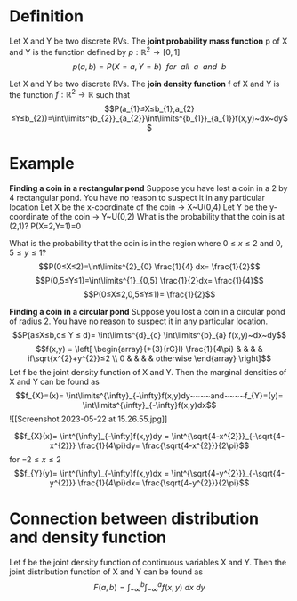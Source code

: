 # Definition
Let X and Y be two discrete RVs. 
The **joint probability mass function** p of X and Y is the function defined by $p:ℝ^{2}→[0,1]$ $$p(a,b)=P(X=a,Y=b)~~for~~all~~a~~and~~b$$

Let X and Y be two discrete RVs. 
The **join density function** f of X and Y is the function $f:ℝ^{2}→ℝ$ such that $$P(a_{1}≤X≤b_{1},a_{2}≤Y≤b_{2})=\int\limits^{b_{2}}_{a_{2}}\int\limits^{b_{1}}_{a_{1}}f(x,y)~dx~dy$$

# Example
**Finding a coin in a rectangular pond**
Suppose you have lost a coin in a 2 by 4 rectangular pond. You have no reason to suspect it in any particular location
	Let X be the x-coordinate of the coin → X~U(0,4)
	Let Y be the y-coordinate of the coin → Y~U(0,2)
What is the probability that the coin is at (2,1)? 
	P(X=2,Y=1)=0

What is the probability that the coin is in the region where $0≤x≤2$ and $0,5≤y≤1$?
$$P(0≤X≤2)=\int\limits^{2}_{0} \frac{1}{4} dx= \frac{1}{2}$$
$$P(0,5≤Y≤1)=\int\limits^{1}_{0,5} \frac{1}{2}dx= \frac{1}{4}$$$$P(0≤X≤2,0,5≤Y≤1)= \frac{1}{2}$$

**Finding a coin in a circular pond**
Suppose you lost a coin in a circular pond of radius 2. 
You have no reason to suspect it in any particular location. 
$$P(a≤X≤b,c≤ Y ≤ d)= \int\limits^{d}_{c} \int\limits^{b}_{a} f(x,y)~dx~dy$$$$f(x,y) = \left[
\begin{array}{*{3}{rC}l}
    \frac{1}{4\pi} &  &   &  &  if\sqrt{x^{2}+y^{2}}≤2 \\
    0 &  &   &  &  otherwise 
\end{array}
\right]$$
Let f be the joint density function of X and Y. Then the marginal densities of X and Y can be found as $$f_{X}=(x)= \int\limits^{\infty}_{-\infty}f(x,y)dy~~~~and~~~~f_{Y}=(y)= \int\limits^{\infty}_{-\infty}f(x,y)dx$$![[Screenshot 2023-05-22 at 15.26.55.jpg]]

$$f_{X}(x)= \int^{\infty}_{-\infty}f(x,y)dy = \int^{\sqrt{4-x^{2}}}_{-\sqrt{4-x^{2}}} \frac{1}{4\pi}dy= \frac{\sqrt{4-x^{2}}}{2\pi}$$for $-2≤x≤2$
$$f_{Y}(y)= \int^{\infty}_{-\infty}f(x,y)dx = \int^{\sqrt{4-y^{2}}}_{-\sqrt{4-y^{2}}} \frac{1}{4\pi}dx= \frac{\sqrt{4-y^{2}}}{2\pi}$$

# Connection between distribution and density function
Let f be the joint density function of continuous variables X and Y. Then the joint distribution function of X and Y can be found as $$F(a,b)=\int^{b}_{-\infty}\int^{a}_{-\infty}f(x,y)~dx~dy$$
